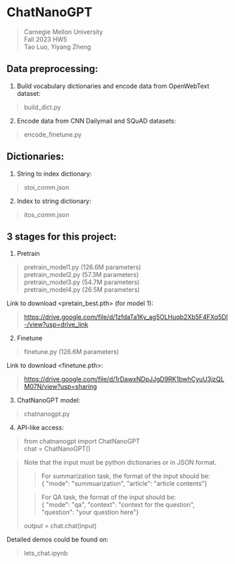 # ChatNanoGPT
> Carnegie Mellon University \
> Fall 2023 HW5 \
> Tao Luo, Yiyang Zheng

## Data preprocessing:
1. Build vocabulary dictionaries and encode data from OpenWebText dataset:
> build_dict.py
2. Encode data from CNN Dailymail and SQuAD datasets:
> encode_finetune.py

## Dictionaries:
1. String to index dictionary:
> stoi_comm.json
2. Index to string dictionary:
> itos_comm.json

## 3 stages for this project:
1. Pretrain
> pretrain_model1.py (126.6M parameters) \
> pretrain_model2.py (57.3M parameters) \
> pretrain_model3.py (54.7M parameters) \
> pretrain_model4.py (26.5M parameters)

Link to download <pretain_best.pth> (for model 1):
> https://drive.google.com/file/d/1zfdaTa1Ky_ag5OLHuqb2Xb5F4FXq5DI-/view?usp=drive_link

2. Finetune
> finetune.py (126.6M parameters)

Link to download <finetune.pth>:
> https://drive.google.com/file/d/1rDawxNDpJJgD9RK1bwhCyuU3jzQLM07N/view?usp=sharing

3. ChatNanoGPT model:
> chatnanogpt.py

4. API-like access:
> from chatnanogpt import ChatNanoGPT \
> chat = ChatNanoGPT()

> Note that the input must be python dictionaries or in JSON format. 
>> For summarization task, the format of the input should be: \
>> { "mode": "summuarization", "article": "article contents"}
>
>> For QA task, the format of the input should be: \
>> { "mode": "qa", "context": "context for the question", "question": "your question here"}
>
> output = chat.chat(input) 

Detailed demos could be found on: 
> lets_chat.ipynb
